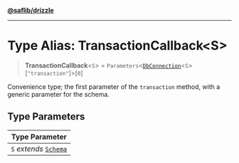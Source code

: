 [**@saflib/drizzle**](../index.md)

---

# Type Alias: TransactionCallback\<S\>

> **TransactionCallback**\<`S`\> = `Parameters`\<[`DbConnection`](DbConnection.md)\<`S`\>\[`"transaction"`\]\>\[`0`\]

Convenience type; the first parameter of the `transaction` method, with a
generic parameter for the schema.

## Type Parameters

| Type Parameter                      |
| ----------------------------------- |
| `S` _extends_ [`Schema`](Schema.md) |
